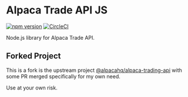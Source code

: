 # Alpaca Trade API JS

[![npm version](https://img.shields.io/npm/v/@alpacahq/alpaca-trade-api.svg)](https://www.npmjs.com/package/@alpacahq/alpaca-trade-api)
[![CircleCI](https://circleci.com/gh/alpacahq/alpaca-trade-api-js.svg?style=shield)](https://circleci.com/gh/alpacahq/alpaca-trade-api-js)

Node.js library for Alpaca Trade API.

## Forked Project

This is a fork is the upstream project
[@alpacahq/alpaca-trading-api](https://github.com/alpacqhq/alpaca-trading-api)
with some PR merged specifically for my own need.

Use at your own risk.
